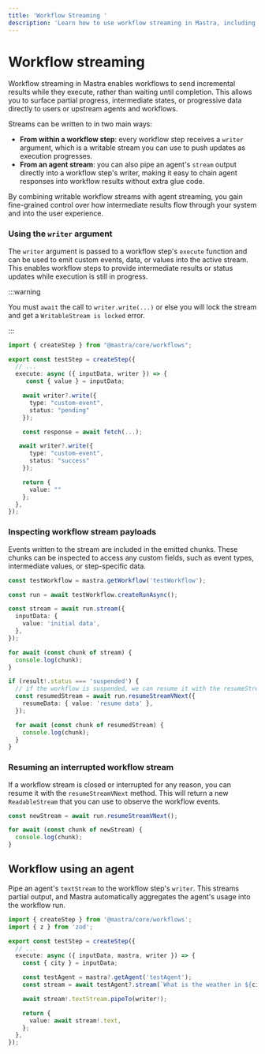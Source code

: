 ```yaml
---
title: 'Workflow Streaming '
description: 'Learn how to use workflow streaming in Mastra, including handling workflow execution events, step streaming, and workflow integration with agents and tools.'
---
```


# Workflow streaming

Workflow streaming in Mastra enables workflows to send incremental results while they execute, rather than waiting until completion. This allows you to surface partial progress, intermediate states, or progressive data directly to users or upstream agents and workflows.

Streams can be written to in two main ways:

- **From within a workflow step**: every workflow step receives a `writer` argument, which is a writable stream you can use to push updates as execution progresses.
- **From an agent stream**: you can also pipe an agent's `stream` output directly into a workflow step's writer, making it easy to chain agent responses into workflow results without extra glue code.

By combining writable workflow streams with agent streaming, you gain fine-grained control over how intermediate results flow through your system and into the user experience.

### Using the `writer` argument

The `writer` argument is passed to a workflow step's `execute` function and can be used to emit custom events, data, or values into the active stream. This enables workflow steps to provide intermediate results or status updates while execution is still in progress.

:::warning

You must `await` the call to `writer.write(...)` or else you will lock the stream and get a `WritableStream is locked` error.

:::

```typescript {5,8,15} showLineNumbers copy
import { createStep } from "@mastra/core/workflows";

export const testStep = createStep({
  // ...
  execute: async ({ inputData, writer }) => {
     const { value } = inputData;

    await writer?.write({
      type: "custom-event",
      status: "pending"
    });

    const response = await fetch(...);

   await writer?.write({
      type: "custom-event",
      status: "success"
    });

    return {
      value: ""
    };
  },
});
```

### Inspecting workflow stream payloads

Events written to the stream are included in the emitted chunks. These chunks can be inspected to access any custom fields, such as event types, intermediate values, or step-specific data.

```typescript showLineNumbers copy
const testWorkflow = mastra.getWorkflow('testWorkflow');

const run = await testWorkflow.createRunAsync();

const stream = await run.stream({
  inputData: {
    value: 'initial data',
  },
});

for await (const chunk of stream) {
  console.log(chunk);
}

if (result!.status === 'suspended') {
  // if the workflow is suspended, we can resume it with the resumeStreamVNext method
  const resumedStream = await run.resumeStreamVNext({
    resumeData: { value: 'resume data' },
  });

  for await (const chunk of resumedStream) {
    console.log(chunk);
  }
}
```

### Resuming an interrupted workflow stream

If a workflow stream is closed or interrupted for any reason, you can resume it with the `resumeStreamVNext` method. This will return a new `ReadableStream` that you can use to observe the workflow events.

```typescript showLineNumbers copy
const newStream = await run.resumeStreamVNext();

for await (const chunk of newStream) {
  console.log(chunk);
}
```

## Workflow using an agent

Pipe an agent's `textStream` to the workflow step's `writer`. This streams partial output, and Mastra automatically aggregates the agent's usage into the workflow run.

```typescript showLineNumbers copy
import { createStep } from '@mastra/core/workflows';
import { z } from 'zod';

export const testStep = createStep({
  // ...
  execute: async ({ inputData, mastra, writer }) => {
    const { city } = inputData;

    const testAgent = mastra?.getAgent('testAgent');
    const stream = await testAgent?.stream(`What is the weather in ${city}$?`);

    await stream!.textStream.pipeTo(writer!);

    return {
      value: await stream!.text,
    };
  },
});
```
